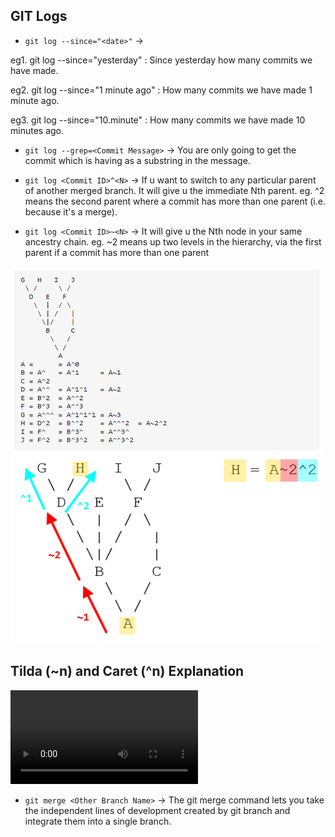## GIT Logs

- `git log --since="<date>"` -> 

eg1. git log --since="yesterday" : Since yesterday how many commits we have made.

eg2. git log --since="1 minute ago" : How many commits we have made 1 minute ago.

eg3. git log --since="10.minute" : How many commits we have made 10 minutes ago.

- `git log --grep=<Commit Message>` -> You are only going to get the commit which is having <Commit Message> as a substring in the message.

- `git log <Commit ID>^<N>` -> If u want to switch to any particular parent of another merged branch. It will give u the immediate Nth parent. eg. ^2 means the second parent where a commit has more than one parent (i.e. because it's a merge).

- `git log <Commit ID>~<N>` -> It will give u the Nth node in your same ancestry chain. eg. ~2 means up two levels in the hierarchy, via the first parent if a commit has more than one parent

<img src="Screenshot6.PNG"  width="500" height="300">

<img src="Screenshot7.png"  width="500" height="300">

## Tilda (~n) and Caret (^n) Explanation

<video src="Tilda_Caret_Explanantion.mp4" controls="controls" style="max-width: 530px;"></video>

- `git merge <Other Branch Name>` ->  The git merge command lets you take the independent lines of development created by git branch and integrate them into a single branch.